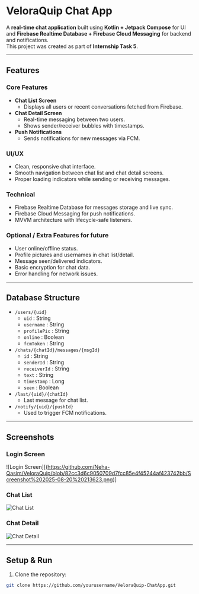 # VeloraQuip Chat App

A **real-time chat application** built using **Kotlin + Jetpack Compose** for UI and **Firebase Realtime Database + Firebase Cloud Messaging** for backend and notifications.  
This project was created as part of **Internship Task 5**.

---

## **Features**

### Core Features
- **Chat List Screen**
  - Displays all users or recent conversations fetched from Firebase.
- **Chat Detail Screen**
  - Real-time messaging between two users.
  - Shows sender/receiver bubbles with timestamps.
- **Push Notifications**
  - Sends notifications for new messages via FCM.

### UI/UX
- Clean, responsive chat interface.
- Smooth navigation between chat list and chat detail screens.
- Proper loading indicators while sending or receiving messages.

### Technical
- Firebase Realtime Database for messages storage and live sync.
- Firebase Cloud Messaging for push notifications.
- MVVM architecture with lifecycle-safe listeners.

### Optional / Extra Features for future
- User online/offline status.
- Profile pictures and usernames in chat list/detail.
- Message seen/delivered indicators.
- Basic encryption for chat data.
- Error handling for network issues.

---

## **Database Structure**

- `/users/{uid}`
  - `uid` : String
  - `username` : String
  - `profilePic` : String
  - `online` : Boolean
  - `fcmToken` : String
- `/chats/{chatId}/messages/{msgId}`
  - `id` : String
  - `senderId` : String
  - `receiverId` : String
  - `text` : String
  - `timestamp` : Long
  - `seen` : Boolean
- `/last/{uid}/{chatId}`
  - Last message for chat list.
- `/notify/{uid}/{pushId}`
  - Used to trigger FCM notifications.

---

## **Screenshots**

### Login Screen
![Login Screen][(https://github.com/Neha-Qasim/VeloraQuip/blob/82cc3d6c9050709d7fcc85e4f45244af423742bb/Screenshot%202025-08-20%20213623.png)]

### Chat List
![Chat List](screenshots/chat_list.png)

### Chat Detail
![Chat Detail](screenshots/chat_detail.png)

---

## **Setup & Run**

1. Clone the repository:

```bash
git clone https://github.com/yourusername/VeloraQuip-ChatApp.git
